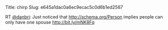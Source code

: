 Title: chirp
Slug: e645a1dac0a6ec9ecac5c0d6b1ed2567

RT <a href="http://twitter.com/danbri">@danbri</a>: Just noticed that <a href="http://schema.org/Person">http://schema.org/Person</a> implies people can only have one spouse <a href="http://bit.ly/mNK8Fq">http://bit.ly/mNK8Fq</a>
